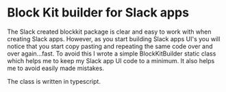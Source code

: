 # Block Kit builder for Slack apps



The Slack created blockkit package is clear and easy to work with when creating Slack apps. However, as you start building Slack apps UI's you will notice that you start copy pasting and repeating the same code over and over again...fast.  To avoid this I wrote a simple BlockKitBuilder static class which helps me to keep my Slack app UI code to a minimum.   It also helps me to avoid easily made mistakes.



The class is written in typescript.
